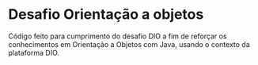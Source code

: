 # Desafio Orientação a objetos
Código feito para cumprimento do desafio DIO a fim de reforçar os conhecimentos em Orientação a Objetos com Java, usando o contexto da plataforma DIO.